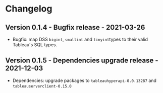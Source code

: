 # Changelog

## Version 0.1.4 - Bugfix release - 2021-03-26

- Bugfix: map DSS `bigint`, `smallint` and `tinyint`types to their valid Tableau's SQL types. 

## Version 0.1.5 - Dependencies upgrade release - 2021-12-03

- Dependencies: upgrade packages to `tableauhyperapi-0.0.13287` and  `tableauserverclient-0.15.0`
